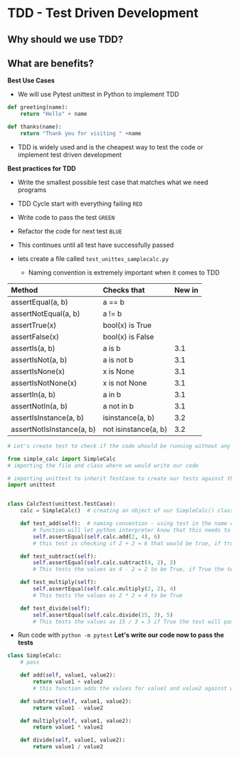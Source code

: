 # TDD - Test Driven Development
## Why should we use TDD?
## What are benefits?
**Best Use Cases**
- We will use Pytest unittest in Python to implement TDD


```python
def greeting(name):
    return "Hello" + name

def thanks(name):
    return "Thank you for visiting " +name
```

- TDD is widely used and is the cheapest way to test the code or implement test driven development

**Best practices for TDD**
- Write the smallest possible test case that matches what we need programs
- TDD Cycle start with everything failing `RED`
- Write code to pass the test `GREEN`
- Refactor the code for next test `BLUE`
- This continues until all test have successfully passed

- lets create a file called
`test_unittes_samplecalc.py`
  - Naming convention is extremely important when it comes to TDD
    


|Method |   Checks that|   New in |
|:---|:---|:---|
|assertEqual(a, b)        | a == b              ||
|assertNotEqual(a, b)     |    a != b              ||  
|assertTrue(x)            |    bool(x) is True     ||  
|assertFalse(x)           |    bool(x) is False    ||  
|assertIs(a, b)           |    a is b             |3.1|
|assertIsNot(a, b)        |    a is not b          |3.1|
|assertIsNone(x)          |    x is None           |3.1|
|assertIsNotNone(x)       |    x is not None       |3.1|
|assertIn(a, b)           |    a in b              |3.1|
|assertNotIn(a, b)        |    a not in b         |3.1|
|assertIsInstance(a, b)   |    isinstance(a, b)    |3.2|
|assertNotIsInstance(a, b)|    not isinstance(a, b)|3.2| 



```python
# Let's create test to check if the code whould be running without any errors

from simple_calc import SimpleCalc
# importing the file and class where we would write our code

# importing unittest to inherit TestCase to create our tests against the code
import unittest


class CalcTest(unittest.TestCase):
    calc = SimpleCalc()  # creating an object of our SimpleCalc() class

    def test_add(self):  # naming convention - using test in the name of our
        # function will let python interpreter know that this needs to be tested
        self.assertEqual(self.calc.add(2, 4), 6)
        # this test is checking if 2 + 2 = 6 that would be true, if true test will pass

    def test_subtract(self):
        self.assertEqual(self.calc.subtract(4, 2), 2)
        # This tests the values as 4 - 2 = 2 to be True, if True the test passes

    def test_multiply(self):
        self.assertEqual(self.calc.multiply(2, 2), 4)
        # This tests the values as 2 * 2 = 4 to be True

    def test_divide(self):
        self.assertEqual(self.calc.divide(15, 3), 5)
        # This tests the values as 15 / 3 = 5 if True the test will pass

```

- Run code with `python -m pytest`
**Let's write our code now to pass the tests**
  

```python
class SimpleCalc:
    # pass

    def add(self, value1, value2):
        return value1 + value2
        # this function adds the values for value1 and value2 against we test we have in other class

    def subtract(self, value1, value2):
        return value1 - value2

    def multiply(self, value1, value2):
        return value1 * value2

    def divide(self, value1, value2):
        return value1 / value2
```


